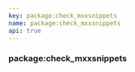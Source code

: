 ```yaml
---
key: package:check_mxxsnippets
name: package:check_mxxsnippets
api: true
---
```


### package:check_mxxsnippets
